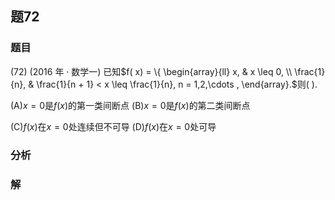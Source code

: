 ## 题72
### 题目
(72) (2016 年 · 数学一) 已知$f( x)  = \{  \begin{array}{ll} x, & x \leq  0, \\  \frac{1}{n}, & \frac{1}{n + 1} < x \leq  \frac{1}{n}, n = 1,2,\cdots , \end{array}.$则(   ).

(A)$x = 0$是$f( x)$的第一类间断点 (B)$x = 0$是$f( x)$的第二类间断点

(C)$f( x)$在$x = 0$处连续但不可导 (D)$f( x)$在$x = 0$处可导
### 分析

### 解